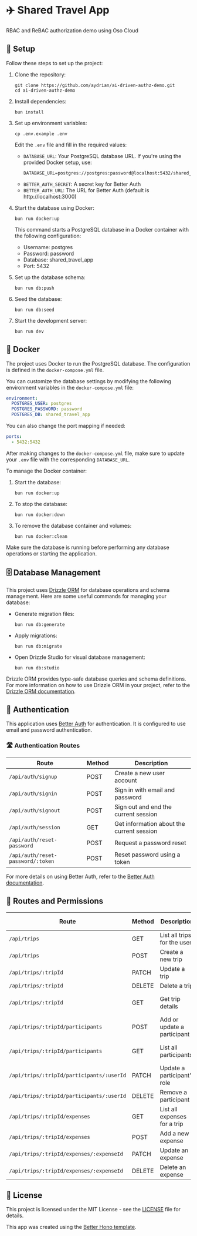 # ✈️ Shared Travel App

RBAC and ReBAC authorization demo using Oso Cloud

## 🚀 Setup

Follow these steps to set up the project:

1. Clone the repository:

   ```shell
   git clone https://github.com/aydrian/ai-driven-authz-demo.git
   cd ai-driven-authz-demo
   ```

2. Install dependencies:

   ```shell
   bun install
   ```

3. Set up environment variables:

   ```shell
   cp .env.example .env
   ```

   Edit the `.env` file and fill in the required values:

   - `DATABASE_URL`: Your PostgreSQL database URL. If you're using the provided Docker setup, use:
     ```
     DATABASE_URL=postgres://postgres:password@localhost:5432/shared_travel_app
     ```
   - `BETTER_AUTH_SECRET`: A secret key for Better Auth
   - `BETTER_AUTH_URL`: The URL for Better Auth (default is http://localhost:3000)

4. Start the database using Docker:

   ```shell
   bun run docker:up
   ```

   This command starts a PostgreSQL database in a Docker container with the following configuration:

   - Username: postgres
   - Password: password
   - Database: shared_travel_app
   - Port: 5432

5. Set up the database schema:

   ```shell
   bun run db:push
   ```

6. Seed the database:

   ```shell
   bun run db:seed
   ```

7. Start the development server:

   ```shell
   bun run dev
   ```

## 🐳 Docker

The project uses Docker to run the PostgreSQL database. The configuration is defined in the `docker-compose.yml` file.

You can customize the database settings by modifying the following environment variables in the `docker-compose.yml` file:

```yaml
environment:
  POSTGRES_USER: postgres
  POSTGRES_PASSWORD: password
  POSTGRES_DB: shared_travel_app
```

You can also change the port mapping if needed:

```yaml
ports:
  - 5432:5432
```

After making changes to the `docker-compose.yml` file, make sure to update your `.env` file with the corresponding `DATABASE_URL`.

To manage the Docker container:

1. Start the database:

   ```shell
   bun run docker:up
   ```

2. To stop the database:

   ```shell
   bun run docker:down
   ```

3. To remove the database container and volumes:

   ```shell
   bun run docker:clean
   ```

Make sure the database is running before performing any database operations or starting the application.

## 🗄️ Database Management

This project uses [Drizzle ORM](https://orm.drizzle.team/) for database operations and schema management. Here are some useful commands for managing your database:

- Generate migration files:

  ```shell
  bun run db:generate
  ```

- Apply migrations:

  ```shell
  bun run db:migrate
  ```

- Open Drizzle Studio for visual database management:

  ```shell
  bun run db:studio
  ```

Drizzle ORM provides type-safe database queries and schema definitions. For more information on how to use Drizzle ORM in your project, refer to the [Drizzle ORM documentation](https://orm.drizzle.team/docs/overview).

## 🔐 Authentication

This application uses [Better Auth](https://www.better-auth.com/) for authentication. It is configured to use email and password authentication.

### 🛣️ Authentication Routes

| Route                             | Method | Description                               |
| --------------------------------- | ------ | ----------------------------------------- |
| `/api/auth/signup`                | POST   | Create a new user account                 |
| `/api/auth/signin`                | POST   | Sign in with email and password           |
| `/api/auth/signout`               | POST   | Sign out and end the current session      |
| `/api/auth/session`               | GET    | Get information about the current session |
| `/api/auth/reset-password`        | POST   | Request a password reset                  |
| `/api/auth/reset-password/:token` | POST   | Reset password using a token              |

For more details on using Better Auth, refer to the [Better Auth documentation](https://www.better-auth.com/docs/introduction).

## 🚦 Routes and Permissions

| Route                                     | Method | Description                  | Required Permissions           |
| ----------------------------------------- | ------ | ---------------------------- | ------------------------------ |
| `/api/trips`                              | GET    | List all trips for the user  | Authenticated                  |
| `/api/trips`                              | POST   | Create a new trip            | Authenticated                  |
| `/api/trips/:tripId`                      | PATCH  | Update a trip                | Organizer                      |
| `/api/trips/:tripId`                      | DELETE | Delete a trip                | Organizer                      |
| `/api/trips/:tripId`                      | GET    | Get trip details             | Organizer, Participant, Viewer |
| `/api/trips/:tripId/participants`         | POST   | Add or update a participant  | Organizer                      |
| `/api/trips/:tripId/participants`         | GET    | List all participants        | Organizer, Participant, Viewer |
| `/api/trips/:tripId/participants/:userId` | PATCH  | Update a participant's role  | Organizer                      |
| `/api/trips/:tripId/participants/:userId` | DELETE | Remove a participant         | Organizer                      |
| `/api/trips/:tripId/expenses`             | GET    | List all expenses for a trip | Organizer, Participant, Viewer |
| `/api/trips/:tripId/expenses`             | POST   | Add a new expense            | Organizer, Participant         |
| `/api/trips/:tripId/expenses/:expenseId`  | PATCH  | Update an expense            | Organizer, Participant         |
| `/api/trips/:tripId/expenses/:expenseId`  | DELETE | Delete an expense            | Organizer, Participant         |

## 📄 License

This project is licensed under the MIT License - see the [LICENSE](LICENSE) file for details.

This app was created using the [Better Hono template](https://github.com/alwaysnomads/better-hono).
